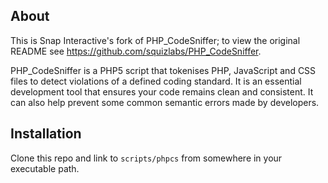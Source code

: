 About
-----

This is Snap Interactive's fork of PHP_CodeSniffer; to view the original README
see https://github.com/squizlabs/PHP_CodeSniffer.

PHP_CodeSniffer is a PHP5 script that tokenises PHP, JavaScript and CSS files
to detect violations of a defined coding standard. It is an essential
development tool that ensures your code remains clean and consistent. It can
also help prevent some common semantic errors made by developers.

Installation
------------

Clone this repo and link to `scripts/phpcs` from somewhere in your executable path.

